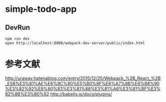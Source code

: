 # simple-todo-app


## DevRun
```
npm run dev
open http://localhost:8080/webpack-dev-server/public/index.html
```


# 参考文献
http://uraway.hatenablog.com/entry/2015/12/25/Webpack_%2B_React_%2B_ES6%E3%81%AE%E6%9C%80%E5%B0%8F%E6%A7%8B%E6%88%90%E3%82%92%E8%80%83%E3%81%88%E3%81%A6%E3%81%BF%E3%82%8B%E3%80%82
http://babeljs.io/docs/plugins/
